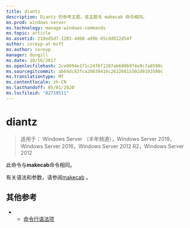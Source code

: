 ```yaml
---
title: diantz
description: Diantz 的参考主题，该主题与 makecab 命令相同。
ms.prod: windows-server
ms.technology: manage-windows-commands
ms.topic: article
ms.assetid: 218ed5d7-1203-4d68-ad9b-65cdd022d54f
author: coreyp-at-msft
ms.author: coreyp
manager: dongill
ms.date: 10/16/2017
ms.openlocfilehash: 2ce0094e1f1c24f8f1287ab680b9f4e9c7a8590c
ms.sourcegitcommit: ab64dc83fca28039416c26226815502d0193500c
ms.translationtype: MT
ms.contentlocale: zh-CN
ms.lasthandoff: 05/01/2020
ms.locfileid: "82719511"
---
```

# <a name="diantz"></a>diantz

> 适用于： Windows Server （半年频道），Windows Server 2019，Windows Server 2016，Windows Server 2012 R2，Windows Server 2012

此命令与**makecab**命令相同。

有关语法和参数，请参阅[makecab](makecab.md) 。

## <a name="additional-references"></a>其他参考
-   - [命令行语法项](command-line-syntax-key.md)


